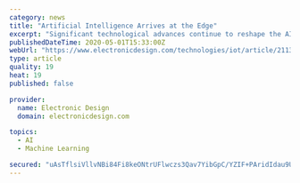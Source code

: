 ```yaml
---
category: news
title: "Artificial Intelligence Arrives at the Edge"
excerpt: "Significant technological advances continue to reshape the AI landscape, and in turn pushing machine learning closer to the edge."
publishedDateTime: 2020-05-01T15:33:00Z
webUrl: "https://www.electronicdesign.com/technologies/iot/article/21130270/artificial-intelligence-arrives-at-the-edge"
type: article
quality: 19
heat: 19
published: false

provider:
  name: Electronic Design
  domain: electronicdesign.com

topics:
  - AI
  - Machine Learning

secured: "uAsTflsiVllvNBi84Fi8keONtrUFlwczs3Qav7YibGpC/YZIF+PAridIdau9Ue2cW06KPBTGnDwU7L2PrUbyJIjXChn+zX4FACfkDxKqcVWmjokWIHCiFSSdmBESNY0YEeFJhpj0XIiBacnFNG6/Jc9RWmA3TAyn5NbSMJaMAsFlDWRBoEKaWb7W57p2KMwyUwdAWHvl/Zu7P/zne/jclyyIPmwXpicR0F+ArpKhgV7YoBf64l96IqdZOHHcLGs2Hzkl7ddamaWOi1zqSQAxFI7Z4HciswVC6pRyZIwRQLS4LHtgOmMBmKBkRxjNS0EnlALlVK90gox7EbJ5QjXUi7apQ06Wl6y0U5gvqxlJYbL8IEAEL10GBoOI2xelTdexUBPlgO/dEhLDP+3VXeYjcaAfceezvQ9462K2Inv8QXPvA3+lZj6kj5S9RnWMYAOqvGb8w7zLS3kOylVxkb2UBFJv4plCsisFZEY9IhX5p9I=;1ugUOZaH3ohgMzrskYpLKA=="
---
```


